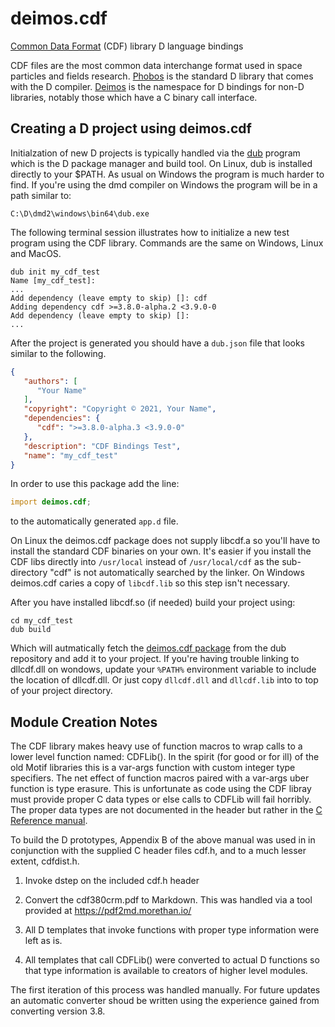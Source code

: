 # deimos.cdf
[Common Data Format](https://cdf.gsfc.nasa.gov/) (CDF) library D language bindings

CDF files are the most common data interchange format used in space particles
and fields research.  [Phobos](https://dlang.org/phobos/) is the standard D
library that comes with the D compiler. [Deimos](https://github.com/D-Programming-Deimos)
is the namespace for D bindings for non-D libraries, notably those which have
a C binary call interface.

## Creating a D project using deimos.cdf

Initialzation of new D projects is typically handled via the 
[dub](https://dub.pm/index.html)
program which is the D package manager and build tool.  On Linux,
dub is installed directly to your $PATH.  As usual on Windows the
program is much harder to find.  If you're using the dmd compiler
on Windows the program will be in a path similar to:
```
C:\D\dmd2\windows\bin64\dub.exe
```

The following terminal session illustrates how to initialize a new 
test program using the CDF library.  Commands are the same on Windows,
Linux and MacOS.

```
dub init my_cdf_test
Name [my_cdf_test]: 
...
Add dependency (leave empty to skip) []: cdf
Adding dependency cdf >=3.8.0-alpha.2 <3.9.0-0
Add dependency (leave empty to skip) []: 
...
```

After the project is generated you should have a `dub.json` file that 
looks similar to the following.

```json
{
   "authors": [
      "Your Name"
   ],
   "copyright": "Copyright © 2021, Your Name",
   "dependencies": {
      "cdf": ">=3.8.0-alpha.3 <3.9.0-0"
   },
   "description": "CDF Bindings Test",
   "name": "my_cdf_test"
}
```
In order to use this package add the line:
```D
import deimos.cdf;
```
to the automatically generated `app.d` file.

On Linux the deimos.cdf package does not supply libcdf.a so you'll have
to install the standard CDF binaries on your own.  It's easier if
you install the CDF libs directly into `/usr/local` instead of
`/usr/local/cdf` as the sub-directory "cdf" is not automatically searched
by the linker.  On Windows deimos.cdf caries a copy of `libcdf.lib` so
this step isn't necessary.

After you have installed libcdf.so (if needed) build your project using:
```
cd my_cdf_test
dub build
```
Which will autmatically fetch the [deimos.cdf package](https://code.dlang.org/packages/cdf)
from the dub repository and add it to your project.  If you're having 
trouble linking to dllcdf.dll on wondows, update your `%PATH%` environment
variable to include the location of dllcdf.dll.  Or just copy `dllcdf.dll` 
and `dllcdf.lib` into to top of your project directory.


## Module Creation Notes

The CDF library makes heavy use of function macros to wrap calls to a 
lower level function named: CDFLib().  In the spirit (for good or for ill)
of the old Motif libraries this is a var-args function with custom integer
type specifiers.  The net effect of function macros paired with a var-args
uber function is type erasure.  This is unfortunate as code using the 
CDF libray must provide proper C data types or else calls to CDFLib
will fail horribly.  The proper data types are not documented in the header
but rather in the [C Reference manual](https://spdf.gsfc.nasa.gov/pub/software/cdf/doc/cdf380/cdf380crm.pdf).

To build the D prototypes, Appendix B of the above manual was used in 
in conjunction with the supplied C header files cdf.h, and to a much 
lesser extent, cdfdist.h. 
 
1. Invoke dstep on the included cdf.h header
    
2. Convert the cdf380crm.pdf to Markdown.  This was handled via a tool
   provided at https://pdf2md.morethan.io/
   
3. All D templates that invoke functions with proper type information 
   were left as is.
 
4. All templates that call CDFLib() were converted to actual D functions
   so that type information is available to creators of higher level
   modules.

The first iteration of this process was handled manually.  For future 
updates an automatic converter shoud be written using the experience 
gained from converting version 3.8. 
